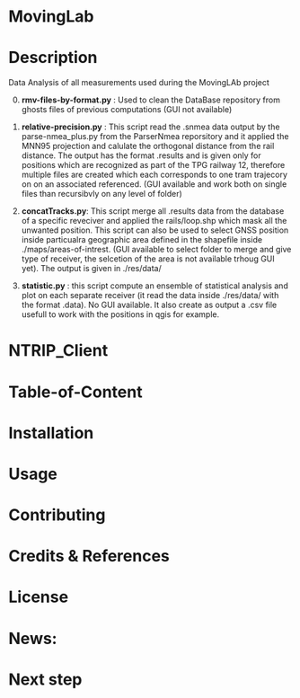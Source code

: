 # MovingLab

# Description 
Data Analysis of all measurements used during the MovingLAb project

0. **rmv-files-by-format.py** : Used to clean the DataBase repository from ghosts files of previous computations (GUI not available)

1. **relative-precision.py** : This script read the .snmea data output by the parse-nmea_plus.py from the ParserNmea reporsitory and it applied the MNN95 projection and calulate the orthogonal distance from the rail distance. The output has the format .results and is given only for positions which are recognized as part of the TPG railway 12, therefore multiple files are created which each corresponds to one tram trajecory on on an associated referenced. (GUI available and work both on single files than recursibvly on any level of folder)

2. **concatTracks.py**: This script merge all .results data from the database of a specific reveciver and applied the rails/loop.shp which mask all the unwanted position. This script can also be used to select GNSS position inside particualra geographic area defined in the shapefile inside ./maps/areas-of-intrest.  (GUI available to select folder to merge and give type of receiver, the selcetion of the area is not available trhoug GUI yet). The output is given in ./res/data/

3. **statistic.py** : this script compute an ensemble of statistical analysis and plot on each separate receiver (it read the data inside ./res/data/ with the format .data). No GUI available. It also create as output a .csv file usefull to work with the positions in qgis for example. 

# NTRIP_Client




# Table-of-Content
# Installation
# Usage
# Contributing
# Credits & References
# License

# News:
# Next step
